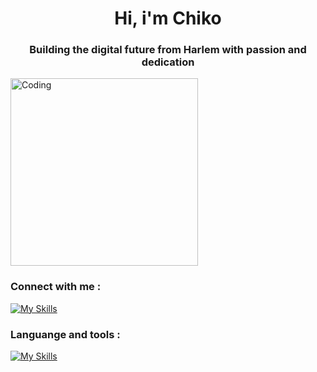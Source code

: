 <h1 align="center">Hi, i'm Chiko </h1>

<h3 align="center">Building the digital future from Harlem with passion and dedication</h3>

<img align="center" alt="Coding" height = "300" src="https://media1.tenor.com/m/QXVs4QWLlzkAAAAC/spider-man.gif">


### <b> Connect with me : </b>
[![My Skills](https://skillicons.dev/icons?i=instagram,github&perline=3)](https://www.instagram.com/serenesketches_?igsh=NWZ5OGF6a2hzYnI5)

### Languange and tools :
[![My Skills](https://skillicons.dev/icons?i=java,py,mysql,linux&theme=dark)](https://skillicons.dev)

  






<!--
**Chikoabillabasya/Chikoabillabasya** is a ✨ _special_ ✨ repository because its `README.md` (this file) appears on your GitHub profile.
Here are some ideas to get you started:

- 🔭 I’m currently working on ...
- 🌱 I’m currently learning ...
- 👯 I’m looking to collaborate on ...
- 🤔 I’m looking for help with ...
- 💬 Ask me about ...
- 📫 How to reach me: ...
- 😄 Pronouns: ...
- ⚡ Fun fact: ...
-->

